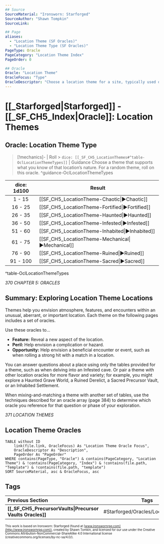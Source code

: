 ```yaml
---
## Source
SourceMaterial: "Ironsworn: Starforged"
SourceAuthor: "Shawn Tompkin"
SourceLink: 

## Page
aliases:
  - "Location Theme (SF Oracles)"
  - "Location Theme Type (SF Oracles)"
PageType: Oracle
PageCategory: "Location Theme Index"
PageOrder: 0

## Oracle
Oracle: "Location Theme"
OracleFocus: "Type"
OracleDescriptor: "Choose a location theme for a site, typically used during an exploration."
---
```

# [[_Starforged|Starforged]] - [[_SF_CH5_Index|Oracle]]: Location Themes
## Oracle: Location Theme Type
> [!mechanics]- | Roll > `dice: [[_SF_CH5_LocationThemes#^table-OclLocationThemeTypes]]` | Guidance
> Choose a theme that supports what you know of that location’s nature. For a random theme, roll on this oracle. ^guidance-OclLocationThemeTypes

| dice: 1d100 | Result |
| :---: | --- |
| 1 - 15 | [[SF_CH5_LocationTheme-Chaotic\|▶Chaotic]] |
| 16 - 25 | [[SF_CH5_LocationTheme-Fortified\|▶Fortified]] |
| 26 - 35 | [[SF_CH5_LocationTheme-Haunted\|▶Haunted]] |
| 36 - 50 | [[SF_CH5_LocationTheme-Infested\|▶Infested]] |
| 51 - 60 | [[SF_CH5_LocationTheme-Inhabited\|▶Inhabited]] |
| 61 - 75 | [[SF_CH5_LocationTheme-Mechanical\|▶Mechanical]] |
| 76 - 90 | [[SF_CH5_LocationTheme-Ruined\|▶Ruined]] |
| 91 - 100 | [[SF_CH5_LocationTheme-Sacred\|▶Sacred]] |
^table-OclLocationThemeTypes

*370 CHAPTER 5: ORACLES*

## Summary: Exploring Location Theme Locations
Themes help you envision atmosphere, features, and encounters within an unusual, aberrant, or important location. Each theme on the following pages includes a set of oracles. 

Use these oracles to...
- **Feature:** Reveal a new aspect of the location. 
- **Peril:** Help envision a complication or hazard. 
- **Opportunity:** Help envision a beneficial encounter or event, such as when rolling a strong hit with a match in a location.

You can answer questions about a place using only the tables provided for a theme, such as when delving into an Infested cave. Or pair a theme with other location oracles for more flavor and variety; for example, you might explore a Haunted Grave World, a Ruined Derelict, a Sacred Precursor Vault, or an Inhabited Settlement.

When mixing-and-matching a theme with another set of tables, use the techniques described for an oracle array (page 384) to determine which oracle you reference for that question or phase of your exploration.

*371 LOCATION THEMES*

## Location Theme Oracles

```dataview
TABLE without ID
	link(file.link, OracleFocus) As "Location Theme Oracle Focus",
	OracleDescriptor As "Description",
	PageOrder As "PageOrder"
WHERE contains(PageType, "Oracle") & contains(PageCategory, "Location Theme") & !contains(PageCategory, "Index") & !contains(file.path, "Template") & !contains(file.path, "template")
SORT SourceMaterial, asc & OracleFocus, asc
```

## Tags
| Previous Section | Tags | Next Section | 
| :--- | :---: | ---: |
| **[[_SF_CH5_PrecursorVaults\|Precursor Vaults Oracles]]** | #Starforged/Oracles/LocationThemes | **[[_SF_CH5_Miscellaneous\|Miscellaneous Oracles]]** |

<font size=-2>This work is based on Ironsworn: Starforged (found at [www.ironswornrpg.com](http://www.ironswornrpg.com)), created by Shawn Tomkin, and licensed for our use under the Creative Commons Attribution-NonCommercial-ShareAlike 4.0 International license  (creativecommons.org/licenses/by-nc-sa/4.0/).</font>